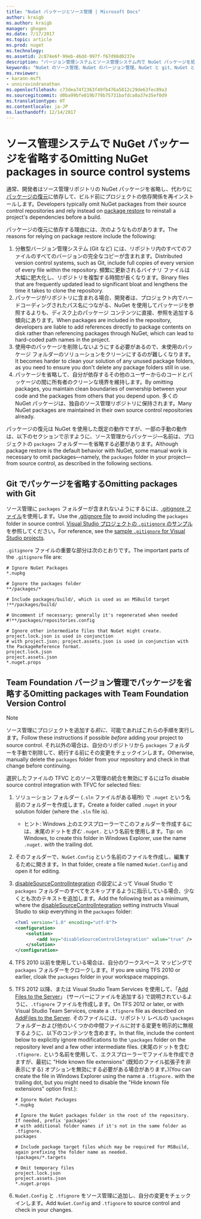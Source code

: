 ```yaml
---
title: "NuGet パッケージとソース管理 | Microsoft Docs"
author: kraigb
ms.author: kraigb
manager: ghogen
ms.date: 7/17/2017
ms.topic: article
ms.prod: nuget
ms.technology: 
ms.assetid: 2c874e6f-99eb-46dd-997f-f67d98d0237e
description: "バージョン管理システムとソース管理システム内で NuGet パッケージを処理する方法、git と TFVC でパッケージを省略する方法に関する考慮事項です。"
keywords: "NuGet のソース管理、NuGet のバージョン管理、NuGet と git、NuGet と TFS、NuGet と TFVC、パッケージの省略、ソース管理リポジトリ、バージョン管理リポジトリ"
ms.reviewer:
- karann-msft
- unniravindranathan
ms.openlocfilehash: c73dea74f2363f49fb476a5812c29de63fec89a3
ms.sourcegitcommit: d0ba99bfe019b779b75731bafdca8a37e35ef0d9
ms.translationtype: HT
ms.contentlocale: ja-JP
ms.lasthandoff: 12/14/2017
---
```

# <a name="omitting-nuget-packages-in-source-control-systems"></a><span data-ttu-id="b50b3-104">ソース管理システムで NuGet パッケージを省略する</span><span class="sxs-lookup"><span data-stu-id="b50b3-104">Omitting NuGet packages in source control systems</span></span>

<span data-ttu-id="b50b3-105">通常、開発者はソース管理リポジトリの NuGet パッケージを省略し、代わりに[パッケージの復元](../consume-packages/package-restore.md)に依存して、ビルド前にプロジェクトの依存関係を再インストールします。</span><span class="sxs-lookup"><span data-stu-id="b50b3-105">Developers typically omit NuGet packages from their source control repositories and rely instead on [package restore](../consume-packages/package-restore.md) to reinstall a project's dependencies before a build.</span></span>

<span data-ttu-id="b50b3-106">パッケージの復元に依存する理由には、次のようなものがあります。</span><span class="sxs-lookup"><span data-stu-id="b50b3-106">The reasons for relying on package restore include the following:</span></span>

1. <span data-ttu-id="b50b3-107">分散型バージョン管理システム (Git など) には、リポジトリ内のすべてのファイルのすべてのバージョンの完全なコピーが含まれます。</span><span class="sxs-lookup"><span data-stu-id="b50b3-107">Distributed version control systems, such as Git, include full copies of every version of every file within the repository.</span></span> <span data-ttu-id="b50b3-108">頻繁に更新されるバイナリ ファイルは大幅に肥大化し、リポジトリを複製する時間が長くなります。</span><span class="sxs-lookup"><span data-stu-id="b50b3-108">Binary files that are frequently updated lead to significant bloat and lengthens the time it takes to clone the repository.</span></span>
1. <span data-ttu-id="b50b3-109">パッケージがリポジトリに含まれる場合、開発者は、プロジェクト内でハードコーディングされたパス名につながる、NuGet を使用してパッケージを参照するよりも、ディスク上のパッケージ コンテンツに直接、参照を追加する傾向にあります。</span><span class="sxs-lookup"><span data-stu-id="b50b3-109">When packages are included in the repository, developers are liable to add references directly to package contents on disk rather than referencing packages through NuGet, which can lead to hard-coded path names in the project.</span></span>
1. <span data-ttu-id="b50b3-110">使用中のパッケージを削除しないようにする必要があるので、未使用のパッケージ フォルダーのソリューションをクリーンにするのが難しくなります。</span><span class="sxs-lookup"><span data-stu-id="b50b3-110">It becomes harder to clean your solution of any unused package folders, as you need to ensure you don't delete any package folders still in use.</span></span>
1. <span data-ttu-id="b50b3-111">パッケージを省略して、自分が依存するその他のユーザーからのコードとパッケージの間に所有者のクリーンな境界を維持します。</span><span class="sxs-lookup"><span data-stu-id="b50b3-111">By omitting packages, you maintain clean boundaries of ownership between your code and the packages from others that you depend upon.</span></span> <span data-ttu-id="b50b3-112">多くの NuGet パッケージは、独自のソース管理リポジトリに保持されます。</span><span class="sxs-lookup"><span data-stu-id="b50b3-112">Many NuGet packages are maintained in their own source control repositories already.</span></span>

<span data-ttu-id="b50b3-113">パッケージの復元は NuGet を使用した既定の動作ですが、一部の手動の動作は、以下のセクションで示すように、ソース管理からパッケージ&mdash;名前は、プロジェクトの `packages` フォルダー&mdash;を省略する必要があります。</span><span class="sxs-lookup"><span data-stu-id="b50b3-113">Although package restore is the default behavior with NuGet, some manual work is necessary to omit packages&mdash;namely, the `packages` folder in your project&mdash;from source control, as described in the following sections.</span></span>

## <a name="omitting-packages-with-git"></a><span data-ttu-id="b50b3-114">Git でパッケージを省略する</span><span class="sxs-lookup"><span data-stu-id="b50b3-114">Omitting packages with Git</span></span>

<span data-ttu-id="b50b3-115">ソース管理に `packages` フォルダーが含まれないようにするには、[.gitignore ファイル](https://git-scm.com/docs/gitignore)を使用します。</span><span class="sxs-lookup"><span data-stu-id="b50b3-115">Use the [.gitignore file](https://git-scm.com/docs/gitignore) to avoid including the `packages` folder in source control.</span></span> <span data-ttu-id="b50b3-116">[Visual Studio プロジェクトの `.gitignore` のサンプル](https://github.com/github/gitignore/blob/master/VisualStudio.gitignore)を参照してください。</span><span class="sxs-lookup"><span data-stu-id="b50b3-116">For reference, see the [sample `.gitignore` for Visual Studio projects](https://github.com/github/gitignore/blob/master/VisualStudio.gitignore).</span></span>

<span data-ttu-id="b50b3-117">`.gitignore` ファイルの重要な部分は次のとおりです。</span><span class="sxs-lookup"><span data-stu-id="b50b3-117">The important parts of the `.gitignore` file are:</span></span>

```
# Ignore NuGet Packages
*.nupkg

# Ignore the packages folder
**/packages/*

# Include packages/build/, which is used as an MSBuild target
!**/packages/build/

# Uncomment if necessary; generally it's regenerated when needed
#!**/packages/repositories.config

# Ignore other intermediate files that NuGet might create. project.lock.json is used in conjunction
# with project.json; project.assets.json is used in conjunction with the PackageReference format.
project.lock.json
project.assets.json
*.nuget.props
```

## <a name="omitting-packages-with-team-foundation-version-control"></a><span data-ttu-id="b50b3-118">Team Foundation バージョン管理でパッケージを省略する</span><span class="sxs-lookup"><span data-stu-id="b50b3-118">Omitting packages with Team Foundation Version Control</span></span>

> [!Note]
> <span data-ttu-id="b50b3-119">ソース管理にプロジェクトを追加する*前に*、可能であればこれらの手順を実行します。</span><span class="sxs-lookup"><span data-stu-id="b50b3-119">Follow these instructions if possible *before* adding your project to source control.</span></span> <span data-ttu-id="b50b3-120">それ以外の場合は、自分のリポジトリから `packages` フォルダーを手動で削除して、続行する前にその変更をチェックインします。</span><span class="sxs-lookup"><span data-stu-id="b50b3-120">Otherwise, manually delete the `packages` folder from your repository and check in that change before continuing.</span></span>

<span data-ttu-id="b50b3-121">選択したファイルの TFVC とのソース管理の統合を無効にするには</span><span class="sxs-lookup"><span data-stu-id="b50b3-121">To disable source control integration with TFVC for selected files:</span></span>

1. <span data-ttu-id="b50b3-122">ソリューション フォルダー (`.sln` ファイルがある場所) で `.nuget` という名前のフォルダーを作成します。</span><span class="sxs-lookup"><span data-stu-id="b50b3-122">Create a folder called `.nuget` in your solution folder (where the `.sln` file is).</span></span>
    - <span data-ttu-id="b50b3-123">ヒント: Windows 上のエクスプローラーでこのフォルダーを作成するには、末尾のドットを*含む* `.nuget.` という名前を使用します。</span><span class="sxs-lookup"><span data-stu-id="b50b3-123">Tip: on Windows, to create this folder in Windows Explorer, use the name `.nuget.` *with* the trailing dot.</span></span>

1. <span data-ttu-id="b50b3-124">そのフォルダーで、`NuGet.Config` という名前のファイルを作成し、編集するために開きます。</span><span class="sxs-lookup"><span data-stu-id="b50b3-124">In that folder, create a file named `NuGet.Config` and open it for editing.</span></span>

1. <span data-ttu-id="b50b3-125">[disableSourceControlIntegration](../Schema/nuget-config-file.md#solution-section) の設定によって Visual Studio で `packages` フォルダーのすべてをスキップするように指示している場合、少なくとも次のテキストを追加します。</span><span class="sxs-lookup"><span data-stu-id="b50b3-125">Add the following text as a minimum, where the [disableSourceControlIntegration](../Schema/nuget-config-file.md#solution-section) setting instructs Visual Studio to skip everything in the `packages` folder:</span></span>

   ```xml
   <?xml version="1.0" encoding="utf-8"?>
   <configuration>
       <solution>
           <add key="disableSourceControlIntegration" value="true" />
       </solution>
   </configuration>
   ```

1. <span data-ttu-id="b50b3-126">TFS 2010 以前を使用している場合は、自分のワークスペース マッピングで `packages` フォルダーをクロークします。</span><span class="sxs-lookup"><span data-stu-id="b50b3-126">If you are using TFS 2010 or earlier, cloak the `packages` folder in your workspace mappings.</span></span>

1. <span data-ttu-id="b50b3-127">TFS 2012 以降、または Visual Studio Team Services を使用して、「[Add Files to the Server](https://www.visualstudio.com/en-us/docs/tfvc/add-files-server#tfignore)」 (サーバーにファイルを追加する) で説明されているように、`.tfignore` ファイルを作成します。</span><span class="sxs-lookup"><span data-stu-id="b50b3-127">On TFS 2012 or later, or with Visual Studio Team Services, create a `.tfignore` file as described on [AddFiles to the Server](https://www.visualstudio.com/en-us/docs/tfvc/add-files-server#tfignore).</span></span> <span data-ttu-id="b50b3-128">そのファイルには、リポジトリ レベルの `\packages` フォルダーおよび他のいくつかの中間ファイルに対する変更を明示的に無視するように、以下のコンテンツを含めます。</span><span class="sxs-lookup"><span data-stu-id="b50b3-128">In that file, include the content below to explicitly ignore modifications to the `\packages` folder on the repository level and a few other intermediate files.</span></span> <span data-ttu-id="b50b3-129">(末尾のドットを含む `.tfignore.` という名前を使用して、エクスプローラーでファイルを作成できますが、最初に "Hide known file extensions" (既知のファイル拡張子を非表示にする) オプションを無効にする必要がある場合があります。)</span><span class="sxs-lookup"><span data-stu-id="b50b3-129">(You can create the file in Windows Explorer using the name a `.tfignore.` with the trailing dot, but you might need to disable the "Hide known file extensions" option first.):</span></span>

   ```
   # Ignore NuGet Packages
   *.nupkg   

   # Ignore the NuGet packages folder in the root of the repository. If needed, prefix 'packages'
   # with additional folder names if it's not in the same folder as .tfignore.   
   packages

   # Include package target files which may be required for MSBuild, again prefixing the folder name as needed.
   !packages/*.targets

   # Omit temporary files
   project.lock.json
   project.assets.json
   *.nuget.props
   ```

1. <span data-ttu-id="b50b3-130">`NuGet.Config` と `.tfignore` をソース管理に追加し、自分の変更をチェックインします。</span><span class="sxs-lookup"><span data-stu-id="b50b3-130">Add `NuGet.Config` and `.tfignore` to source control and check in your changes.</span></span>
